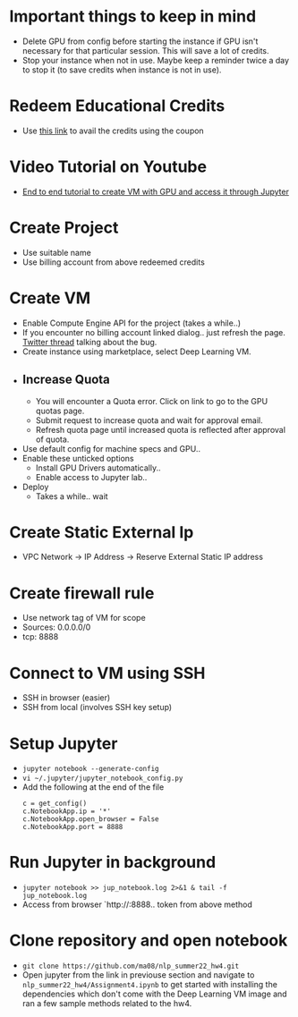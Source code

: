 # Important things to keep in mind
- Delete GPU from config before starting the instance if GPU isn't necessary for that particular session. This will save a lot of credits.
- Stop your instance when not in use. Maybe keep a reminder twice a day to stop it (to save credits when instance is not in use).
# Redeem Educational Credits
- Use [this link](https://cloud.google.com/billing/docs/how-to/edu-grants#redeem) to avail the credits using the coupon
# Video Tutorial on Youtube
- [End to end tutorial to create VM with GPU and access it through Jupyter](https://www.youtube.com/watch?v=Zj0DxBioBq8)
# Create Project 
- Use suitable name
- Use billing account from above redeemed credits
# Create VM
- Enable Compute Engine API for the project (takes a while..)
- If you encounter no billing account linked dialog.. just refresh the page. [Twitter thread](https://twitter.com/lukwam/status/1553039280389476353) talking about the bug.
- Create instance using marketplace, select Deep Learning VM.
- ## Increase Quota
  - You will encounter a Quota error. Click on link to go to the GPU quotas page.
  - Submit request to increase quota and wait for approval email.
  - Refresh quota page until increased quota is reflected after approval of quota.
- Use default config for machine specs and GPU..
- Enable these unticked options
  - Install GPU Drivers automatically..
  - Enable access to Jupyter lab..
- Deploy
  - Takes a while.. wait
# Create Static External Ip
- VPC Network -> IP Address -> Reserve External Static IP address
# Create firewall rule
- Use network tag of VM for scope
- Sources: 0.0.0.0/0
- tcp: 8888
# Connect to VM using SSH
- SSH in browser (easier)
- SSH from local (involves SSH key setup)
# Setup Jupyter
- `jupyter notebook --generate-config`
- `vi ~/.jupyter/jupyter_notebook_config.py`
- Add the following at the end of the file
  ```
  c = get_config()
  c.NotebookApp.ip = '*' 
  c.NotebookApp.open_browser = False 
  c.NotebookApp.port = 8888
  ```
# Run Jupyter in background
- `jupyter notebook >> jup_notebook.log 2>&1 & tail -f jup_notebook.log`
- Access from browser `http://<external ip>:8888.. token from above method

# Clone repository and open notebook
- `git clone https://github.com/ma08/nlp_summer22_hw4.git`
- Open jupyter from the link in previouse section and navigate to `nlp_summer22_hw4/Assignment4.ipynb` to get started with installing the dependencies which don't come with the Deep Learning VM image and ran a few sample methods related to the hw4.
  
